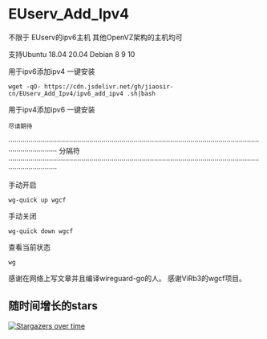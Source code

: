 # EUserv_Add_Ipv4




不限于 EUserv的ipv6主机
其他OpenVZ架构的主机均可

 支持Ubuntu 18.04 20.04 
     Debian 8 9 10
     
     
  用于ipv6添加ipv4 一键安装
   
```
wget -qO- https://cdn.jsdelivr.net/gh/jiaosir-cn/EUserv_Add_Ipv4/ipv6_add_ipv4 .sh|bash
```

  用于ipv4添加ipv6 一键安装
  
```
尽请期待
```



···················································································································································· 分隔符···················································································································································· 



手动开启
```
wg-quick up wgcf
```

手动关闭
```
wg-quick down wgcf
```

查看当前状态
```
wg
```




感谢在网络上写文章并且编译wireguard-go的人。
感谢ViRb3的wgcf项目。


## 随时间增长的stars

[![Stargazers over time](https://starchart.cc/jiaosir-cn/EUserv_Add_Ipv4.svg)](https://starchart.cc/jiaosir-cn/EUserv_Add_Ipv4)
